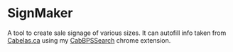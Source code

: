 # SignMaker
A tool to create sale signage of various sizes. It can autofill info taken from [Cabelas.ca](https://www.cabelas.ca) using my [CabBPSSearch](https://github.com/EctoBoi/CabBPSSearch) chrome extension.
